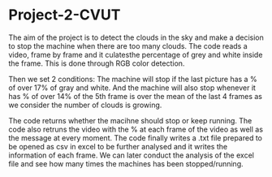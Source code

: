 # Project-2-CVUT

The aim of the project is to detect the clouds in the sky and make a decision to stop the machine when there are too many clouds.
The code reads a video, frame by frame and it culatesthe percentage of grey and white inside the frame. This is done through RGB color detection.

Then we set 2 conditions:
The machine will stop if the last picture has a % of over 17% of gray and white.
And the machine will also stop whenever it has % of over 14% of the 5th frame is over the mean of the last 4 frames as we consider the number of clouds is growing.

The code returns whether the macihne should stop or keep running.
The code also retruns the video with the % at each frame of the video as well as the message at every moment.
The code finally writes a .txt file prepared to be opened as csv in excel to be further analysed and it writes the information of each frame.
We can later conduct the analysis of the excel file and see how many times the machines has been stopped/running.
